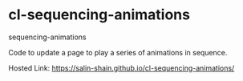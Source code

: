 # cl-sequencing-animations
sequencing-animations

 Code to update a page to play a series of animations in sequence.


 Hosted Link: https://salin-shain.github.io/cl-sequencing-animations/
